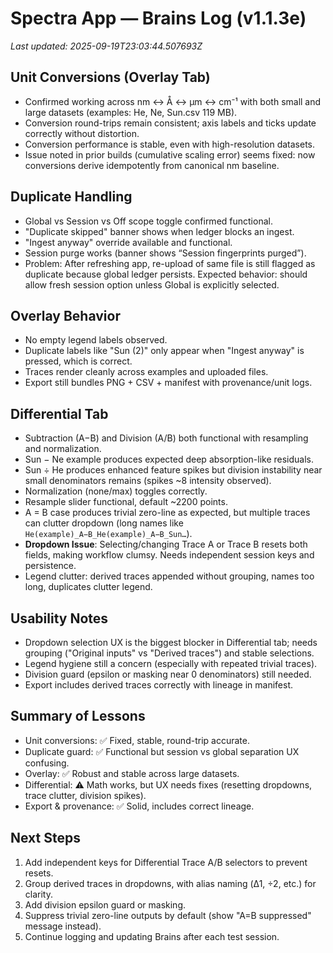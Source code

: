 # Spectra App — Brains Log (v1.1.3e)
_Last updated: 2025-09-19T23:03:44.507693Z_

## Unit Conversions (Overlay Tab)
- Confirmed working across nm ↔ Å ↔ µm ↔ cm⁻¹ with both small and large datasets (examples: He, Ne, Sun.csv 119 MB).
- Conversion round-trips remain consistent; axis labels and ticks update correctly without distortion.
- Conversion performance is stable, even with high-resolution datasets.
- Issue noted in prior builds (cumulative scaling error) seems fixed: now conversions derive idempotently from canonical nm baseline.

## Duplicate Handling
- Global vs Session vs Off scope toggle confirmed functional.
- "Duplicate skipped" banner shows when ledger blocks an ingest.
- "Ingest anyway" override available and functional.
- Session purge works (banner shows “Session fingerprints purged”).
- Problem: After refreshing app, re-upload of same file is still flagged as duplicate because global ledger persists. Expected behavior: should allow fresh session option unless Global is explicitly selected.

## Overlay Behavior
- No empty legend labels observed.
- Duplicate labels like "Sun (2)" only appear when "Ingest anyway" is pressed, which is correct.
- Traces render cleanly across examples and uploaded files.
- Export still bundles PNG + CSV + manifest with provenance/unit logs.

## Differential Tab
- Subtraction (A−B) and Division (A/B) both functional with resampling and normalization.
- Sun − Ne example produces expected deep absorption-like residuals.
- Sun ÷ He produces enhanced feature spikes but division instability near small denominators remains (spikes ~8 intensity observed).
- Normalization (none/max) toggles correctly.
- Resample slider functional, default ~2200 points.
- A = B case produces trivial zero-line as expected, but multiple traces can clutter dropdown (long names like `He(example)_A−B_He(example)_A−B_Sun…`).
- **Dropdown Issue**: Selecting/changing Trace A or Trace B resets both fields, making workflow clumsy. Needs independent session keys and persistence.
- Legend clutter: derived traces appended without grouping, names too long, duplicates clutter legend.

## Usability Notes
- Dropdown selection UX is the biggest blocker in Differential tab; needs grouping ("Original inputs" vs "Derived traces") and stable selections.
- Legend hygiene still a concern (especially with repeated trivial traces).
- Division guard (epsilon or masking near 0 denominators) still needed.
- Export includes derived traces correctly with lineage in manifest.

## Summary of Lessons
- Unit conversions: ✅ Fixed, stable, round-trip accurate.
- Duplicate guard: ✅ Functional but session vs global separation UX confusing.
- Overlay: ✅ Robust and stable across large datasets.
- Differential: ⚠️ Math works, but UX needs fixes (resetting dropdowns, trace clutter, division spikes).
- Export & provenance: ✅ Solid, includes correct lineage.

## Next Steps
1. Add independent keys for Differential Trace A/B selectors to prevent resets.
2. Group derived traces in dropdowns, with alias naming (Δ1, ÷2, etc.) for clarity.
3. Add division epsilon guard or masking.
4. Suppress trivial zero-line outputs by default (show "A=B suppressed" message instead).
5. Continue logging and updating Brains after each test session.
